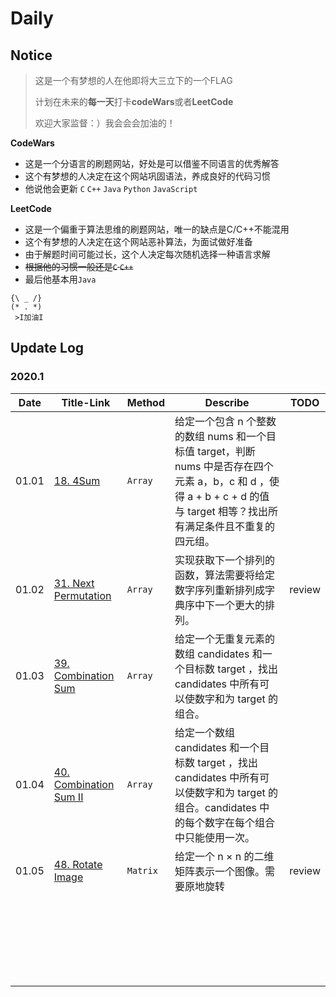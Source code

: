 # Daily

## Notice

> 这是一个有梦想的人在他即将大三立下的一个FLAG
>
> 计划在未来的**每一天**打卡**codeWars**或者**LeetCode**
>
> 欢迎大家监督：）我会会会加油的！

**CodeWars**

* 这是一个分语言的刷题网站，好处是可以借鉴不同语言的优秀解答
* 这个有梦想的人决定在这个网站巩固语法，养成良好的代码习惯
* 他说他会更新 `C` `C++` `Java` `Python` `JavaScript`

**LeetCode**

* 这是一个偏重于算法思维的刷题网站，唯一的缺点是C/C++不能混用
* 这个有梦想的人决定在这个网站恶补算法，为面试做好准备
* 由于解题时间可能过长，这个人决定每次随机选择一种语言求解
* ~~根据他的习惯一般还是`C` `C++`~~
* 最后他基本用`Java`

```
{\ _ /}
(* . *)
 >I加油I
```

## Update Log

### 2020.1

| Date  | Title-Link                                            | Method   | Describe                                                     | TODO   |
| ----- | ----------------------------------------------------- | -------- | ------------------------------------------------------------ | ------ |
| 01.01 | [18. 4Sum](LeetCode/202001/20200101.md)               | `Array`  | 给定一个包含 n 个整数的数组 nums 和一个目标值 target，判断 nums 中是否存在四个元素 a，b，c 和 d ，使得 a + b + c + d 的值与 target 相等？找出所有满足条件且不重复的四元组。 |        |
| 01.02 | [31. Next Permutation](LeetCode/202001/20200102.md)   | `Array`  | 实现获取下一个排列的函数，算法需要将给定数字序列重新排列成字典序中下一个更大的排列。 | review |
| 01.03 | [39. Combination Sum](LeetCode/202001/20200103.md)    | `Array`  | 给定一个无重复元素的数组 candidates 和一个目标数 target ，找出 candidates 中所有可以使数字和为 target 的组合。 |        |
| 01.04 | [40. Combination Sum II](LeetCode/202001/20200104.md) | `Array`  | 给定一个数组 candidates 和一个目标数 target ，找出 candidates 中所有可以使数字和为 target 的组合。candidates 中的每个数字在每个组合中只能使用一次。 |        |
| 01.05 | [48. Rotate Image](LeetCode/202001/20200105.md)       | `Matrix` | 给定一个 n × n 的二维矩阵表示一个图像。需要原地旋转          | review |
|       |                                                       |          |                                                              |        |
|       |                                                       |          |                                                              |        |
|       |                                                       |          |                                                              |        |
|       |                                                       |          |                                                              |        |
|       |                                                       |          |                                                              |        |
|       |                                                       |          |                                                              |        |
|       |                                                       |          |                                                              |        |
|       |                                                       |          |                                                              |        |
|       |                                                       |          |                                                              |        |
|       |                                                       |          |                                                              |        |
|       |                                                       |          |                                                              |        |
|       |                                                       |          |                                                              |        |
|       |                                                       |          |                                                              |        |
|       |                                                       |          |                                                              |        |
|       |                                                       |          |                                                              |        |
|       |                                                       |          |                                                              |        |
|       |                                                       |          |                                                              |        |
|       |                                                       |          |                                                              |        |
|       |                                                       |          |                                                              |        |
|       |                                                       |          |                                                              |        |
|       |                                                       |          |                                                              |        |
|       |                                                       |          |                                                              |        |
|       |                                                       |          |                                                              |        |
|       |                                                       |          |                                                              |        |

